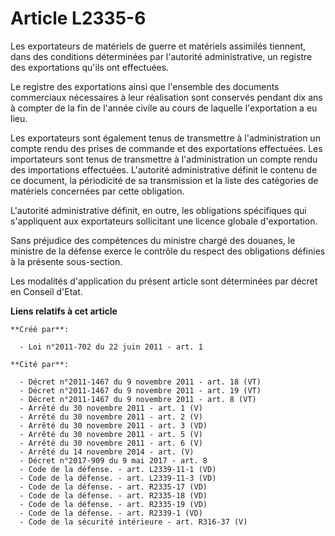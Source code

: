 # Article L2335-6

Les exportateurs de matériels de guerre et matériels assimilés tiennent, dans des conditions déterminées par l'autorité
administrative, un registre des exportations qu'ils ont effectuées. 

Le registre des exportations ainsi que l'ensemble des documents commerciaux nécessaires à leur réalisation sont conservés
pendant dix ans à compter de la fin de l'année civile au cours de laquelle l'exportation a eu lieu. 

Les exportateurs sont également tenus de transmettre à l'administration un compte rendu des prises de commande et des
exportations effectuées. Les importateurs sont tenus de transmettre à l'administration un compte rendu des importations
effectuées. L'autorité administrative définit le contenu de ce document, la périodicité de sa transmission et la liste des
catégories de matériels concernées par cette obligation. 

L'autorité administrative définit, en outre, les obligations spécifiques qui s'appliquent aux exportateurs sollicitant une
licence globale d'exportation. 

Sans préjudice des compétences du ministre chargé des douanes, le ministre de la défense exerce le contrôle du respect des
obligations définies à la présente sous-section. 

Les modalités d'application du présent article sont déterminées par décret en Conseil d'Etat.

**Liens relatifs à cet article**

	**Créé par**:

	  - Loi n°2011-702 du 22 juin 2011 - art. 1

	**Cité par**:

	  - Décret n°2011-1467 du 9 novembre 2011 - art. 18 (VT)
	  - Décret n°2011-1467 du 9 novembre 2011 - art. 19 (VT)
	  - Décret n°2011-1467 du 9 novembre 2011 - art. 8 (VT)
	  - Arrêté du 30 novembre 2011 - art. 1 (V)
	  - Arrêté du 30 novembre 2011 - art. 2 (V)
	  - Arrêté du 30 novembre 2011 - art. 3 (VD)
	  - Arrêté du 30 novembre 2011 - art. 5 (V)
	  - Arrêté du 30 novembre 2011 - art. 6 (V)
	  - Arrêté du 14 novembre 2014 - art. (V)
	  - Décret n°2017-909 du 9 mai 2017 - art. 8
	  - Code de la défense. - art. L2339-11-1 (VD)
	  - Code de la défense. - art. L2339-11-3 (VD)
	  - Code de la défense. - art. R2335-17 (VD)
	  - Code de la défense. - art. R2335-18 (VD)
	  - Code de la défense. - art. R2335-19 (VD)
	  - Code de la défense. - art. R2339-1 (VD)
	  - Code de la sécurité intérieure - art. R316-37 (V)
